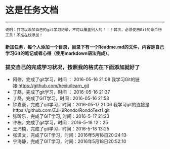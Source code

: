 #  这是任务文档
---
`说明：只可以添加自己的git学习记录，不可以覆盖别人的！！！其次，必须使用Git的命令行工具！不准在线添加！`
#### 新加任务，每个人添加一个目录，目录下有一个Readme.md的文件，内容是自己学习Git的笔记或者心得（使用markdown语法完成）。
### 提交自己的完成学习状况，按照我的格式在下面添加就好了
- 阿修，完成了git学习，时间 ： 2016-05-16 21:08  我学习Git的链接:https://github.com/hexiu/learn_git
- 丁磊，完成了git学习，时间 ： 2016-05-16 21:37
- 丁磊，完成了GIT学习，时间 :  2016-05-16 21:58
- 钟嘉豪，完成了git学习，时间：2016-05-17 21:06 我学习git的连接是https://github.com/ZJH9Rondo/RondoText1.git
- 张昕乐，完成了GIT学习, 时间：2016-5-17 21:23
- 许栋，完成了git学习，时间：2016-5-18 12：25
- 王沛楠，完成了git学习，时间：2016-5-18 13:25
- 张潇文，完成了GIT学习，时间：2016年5月18日20:24:13·
- 宁海静，完成了GIT学习，时间：2016年5月18日20:52:10

